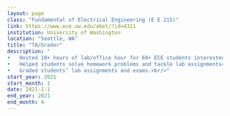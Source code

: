 ```yaml
---
layout: page
class: "Fundamental of Electrical Engineering (E E 215)"
link: https://www.ece.uw.edu/abet/?id=4311
institution: University of Washington
location: "Seattle, WA"
title: "TA/Grader"
description: "
•   Hosted 18+ hours of lab/office hour for 60+ ECE students interested in learning Boolean algebra, combinational and sequential logic circuits design, and FPGA programming using System Verilog.<br/>
•   Helped students solve homework problems and tackle lab assignments<br/>
•	Graded students’ lab assignments and exams.<br/>"
start_year: 2021
start_month: 1
date: 2021-1-1
end_year: 2021
end_month: 4
---
```

